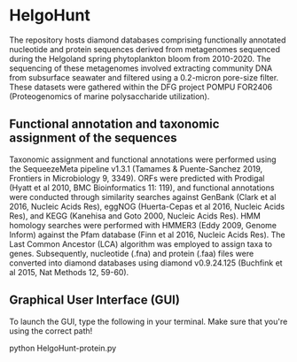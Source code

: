 # HelgoHunt
The repository hosts diamond databases comprising functionally annotated nucleotide and protein sequences derived from metagenomes sequenced during the Helgoland spring phytoplankton bloom from 2010-2020. The sequencing of these metagenomes involved extracting community DNA from subsurface seawater and filtered using a 0.2-micron pore-size filter.
These datasets were gathered within the DFG project POMPU FOR2406 (Proteogenomics of marine polysaccharide utilization).

## Functional annotation and taxonomic assignment of the sequences
Taxonomic assignment and functional annotations were performed using the SequeezeMeta pipeline v1.3.1 (Tamames & Puente-Sanchez 2019, Frontiers in Microbiology 9, 3349). ORFs were predicted with Prodigal (Hyatt et al 2010, BMC Bioinformatics 11: 119), and functional annotations were conducted through similarity searches against GenBank (Clark et al 2016, Nucleic Acids Res), eggNOG (Huerta-Cepas et al 2016, Nucleic Acids Res), and KEGG (Kanehisa and Goto 2000, Nucleic Acids Res). HMM homology searches were performed with HMMER3 (Eddy 2009, Genome Inform) against the Pfam database (Finn et al 2016, Nucleic Acids Res). The Last Common Ancestor (LCA) algorithm was employed to assign taxa to genes. Subsequently, nucleotide (.fna) and protein (.faa) files were converted into diamond databases using diamond v0.9.24.125 (Buchfink et al 2015, Nat Methods 12, 59-60).

## Graphical User Interface (GUI)
To launch the GUI, type the following in your terminal. Make sure that you're using the correct path!

python HelgoHunt-protein.py


